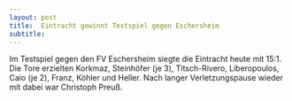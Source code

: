```yaml
---
layout: post
title:  Eintracht gewinnt Testspiel gegen Eschersheim
subtitle:  
---
```


Im Testspiel gegen den FV Eschersheim siegte die Eintracht heute mit 15:1. Die Tore erzielten Korkmaz, Steinhöfer (je 3), Titsch-Rivero, Liberopoulos, Caio (je 2), Franz, Köhler und Heller. Nach langer Verletzungspause wieder mit dabei war Christoph Preuß.


